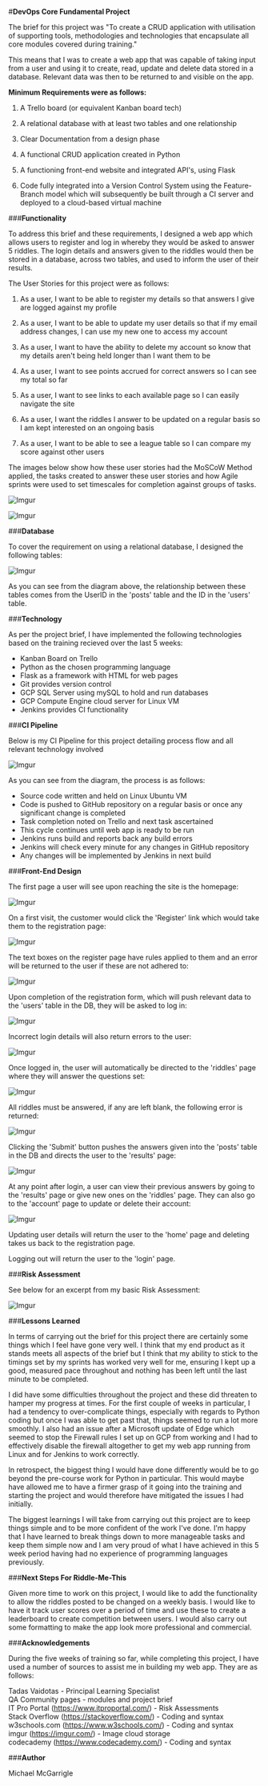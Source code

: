 #**DevOps Core Fundamental Project**

The brief for this project was "To create a CRUD application with utilisation of supporting tools,
methodologies and technologies that encapsulate all core modules
covered during training."

This means that I was to create a web app that was capable of taking input from a user and using it to create,
read, update and delete data stored in a database. Relevant data was then to be returned to and visible on the app.


**Minimum Requirements were as follows:**

1. A Trello board (or equivalent Kanban board tech) 
 
2. A relational database with at least two tables and one relationship
 
3. Clear Documentation from a design phase
 
4. A functional CRUD application created in Python
 
5. A functioning front-end website and integrated API's, using Flask
 
6. Code fully integrated into a Version Control System using the
Feature-Branch model which will subsequently be built through a CI
server and deployed to a cloud-based virtual machine


###**Functionality**

To address this brief and these requirements, I designed a web app which allows users to register and log in whereby
they would be asked to answer 5 riddles. The login details and answers given to the riddles would then be stored in a
database, across two tables, and used to inform the user of their results.

The User Stories for this project were as follows:

1. As a user, I want to be able to register my details so that answers I give are logged against my profile

2. As a user, I want to be able to update my user details so that if my email address changes, I can use my new one to 
   access my account
   
3. As a user, I want to have the ability to delete my account so know that my details aren't being held longer than I
   want them to be
   
4. As a user, I want to see points accrued for correct answers so I can see my total so far

5. As a user, I want to see links to each available page so I can easily navigate the site

6. As a user, I want the riddles I answer to be updated on a regular basis so I am kept interested on an ongoing basis

7. As a user, I want to be able to see a league table so I can compare my score against other users

The images below show how these user stories had the MoSCoW Method applied, the tasks created to answer these user
stories and how Agile sprints were used to set timescales for completion against groups of tasks.

![Imgur](https://i.imgur.com/HWD9pad.png)

![Imgur](https://i.imgur.com/SSWIfME.png)


###**Database**

To cover the requirement on using a relational database, I designed the following tables:

![Imgur](https://i.imgur.com/G8oY5x0.png)

As you can see from the diagram above, the relationship between these tables comes from the UserID in the 'posts' table
and the ID in the 'users' table.


###**Technology**

As per the project brief, I have implemented the following technologies based on the training recieved over the last 5
weeks:

* Kanban Board on Trello
* Python as the chosen programming language
* Flask as a framework with HTML for web pages
* Git provides version control
* GCP SQL Server using mySQL to hold and run databases
* GCP Compute Engine cloud server for Linux VM
* Jenkins provides CI functionality


###**CI Pipeline**

Below is my CI Pipeline for this project detailing process flow and all relevant technology involved
 
![Imgur](https://i.imgur.com/mhPU0Xs.jpg)
 
As you can see from the diagram, the process is as follows:

* Source code written and held on Linux Ubuntu VM
* Code is pushed to GitHub repository on a regular basis or once any significant change is completed
* Task completion noted on Trello and next task ascertained
* This cycle continues until web app is ready to be run
* Jenkins runs build and reports back any build errors
* Jenkins will check every minute for any changes in GitHub repository
* Any changes will be implemented by Jenkins in next build


###**Front-End Design**

The first page a user will see upon reaching the site is the homepage:

![Imgur](https://i.imgur.com/Cq1RFgw.jpg)

On a first visit, the customer would click the 'Register' link which would take them to the registration page:

![Imgur](https://i.imgur.com/ezP184u.jpg)

The text boxes on the register page have rules applied to them and an error will be returned to the user if these are
not adhered to:

![Imgur](https://i.imgur.com/M5SC4UP.jpg)

Upon completion of the registration form, which will push relevant data to the 'users' table in the DB, they will be
asked to log in:

![Imgur](https://i.imgur.com/EoWo3Kn.jpg)

Incorrect login details will also return errors to the user:

![Imgur](https://i.imgur.com/0kOQIVR.jpg)

Once logged in, the user will automatically be directed to the 'riddles' page where they will answer the questions set:

![Imgur](https://i.imgur.com/QlCAR27.jpg)

All riddles must be answered, if any are left blank, the following error is returned:

![Imgur](https://i.imgur.com/oMmpuHI.jpg)

Clicking the 'Submit' button pushes the answers given into the 'posts' table in the DB and directs the user to the
'results' page:

![Imgur](https://i.imgur.com/kLGdo74.jpg)

At any point after login, a user can view their previous answers by going to the 'results' page or give new ones on the
'riddles' page. They can also go to the 'account' page to update or delete their account:

![Imgur](https://i.imgur.com/rvFSYvk.jpg)

Updating user details will return the user to the 'home' page and deleting takes us back to the registration page.

Logging out will return the user to the 'login' page.


###**Risk Assessment**

See below for an excerpt from my basic Risk Assessment:

![Imgur](https://i.imgur.com/KJ2I83j.jpg)


###**Lessons Learned**

In terms of carrying out the brief for this project there are certainly some things which I feel have gone very
well. I think that my end product as it stands meets all aspects of the brief but I think that my ability to stick to
the timings set by my sprints has worked very well for me, ensuring I kept up a good, measured pace throughout and
nothing has been left until the last minute to be completed.

I did have some difficulties throughout the project and these did threaten to hamper my progress at times. For the first
couple of weeks in particular, I had a tendency to over-complicate things, especially with regards to Python coding but
once I was able to get past that, things seemed to run a lot more smoothly. I also had an issue after a Microsoft update
of Edge which seemed to stop the Firewall rules I set up on GCP from working and I had to effectively disable the
firewall altogether to get my web app running from Linux and for Jenkins to work correctly.

In retrospect, the biggest thing I would have done differently would be to go beyond the pre-course work for Python in 
particular. This would maybe have allowed me to have a firmer grasp of it going into the training and starting the
project and would therefore have mitigated the issues I had initially.

The biggest learnings I will take from carrying out this project are to keep things simple and to be more confident of
the work I've done. I'm happy that I have learned to break things down to more manageable tasks and keep them simple now
and I am very proud of what I have achieved in this 5 week period having had no experience of programming languages
previously.


###**Next Steps For Riddle-Me-This**

Given more time to work on this project, I would like to add the functionality to allow the riddles posted to be changed
on a weekly basis. I would like to have it track user scores over a period of time and use these to create a leaderboard
to create competition between users. I would also carry out some formatting to make the app look more professional and
commercial.


###**Acknowledgements**

During the five weeks of training so far, while completing this project, I have used a number of sources to assist me in
building my web app. They are as follows:

Tadas Vaidotas - Principal Learning Specialist  
QA Community pages - modules and project brief  
IT Pro Portal (https://www.itproportal.com/) - Risk Assessments  
Stack Overflow (https://stackoverflow.com/) - Coding and syntax  
w3schools.com (https://www.w3schools.com/) - Coding and syntax  
imgur (https://imgur.com/) - Image cloud storage  
codecademy (https://www.codecademy.com/) - Coding and syntax  


###**Author**

Michael McGarrigle